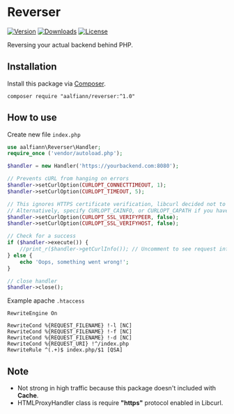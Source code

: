 # Reverser

[![Version](https://img.shields.io/packagist/v/aalfiann/reverser.svg)](https://packagist.org/packages/aalfiann/reverser)
[![Downloads](https://img.shields.io/packagist/dt/aalfiann/reverser.svg)](https://packagist.org/packages/aalfiann/reverser)
[![License](https://img.shields.io/packagist/l/aalfiann/reverser.svg)](https://github.com/aalfiann/reverser/blob/HEAD/LICENSE.md)

Reversing your actual backend behind PHP.

## Installation

Install this package via [Composer](https://getcomposer.org/).
```
composer require "aalfiann/reverser:^1.0"
```

## How to use
Create new file `index.php`
```php
use aalfiann\Reverser\Handler;
require_once ('vendor/autoload.php');

$handler = new Handler('https://yourbackend.com:8080');

// Prevents cURL from hanging on errors
$handler->setCurlOption(CURLOPT_CONNECTTIMEOUT, 1);
$handler->setCurlOption(CURLOPT_TIMEOUT, 5);

// This ignores HTTPS certificate verification, libcurl decided not to bundle ca certs anymore.
// Alternatively, specify CURLOPT_CAINFO, or CURLOPT_CAPATH if you have access to your cert(s)
$handler->setCurlOption(CURLOPT_SSL_VERIFYPEER, false);
$handler->setCurlOption(CURLOPT_SSL_VERIFYHOST, false);

// Check for a success
if ($handler->execute()) {
    //print_r($handler->getCurlInfo()); // Uncomment to see request info
} else {
    echo 'Oops, something went wrong!';
}

// close handler
$handler->close();
```
Example apache `.htaccess`
```
RewriteEngine On

RewriteCond %{REQUEST_FILENAME} !-l [NC]
RewriteCond %{REQUEST_FILENAME} !-f [NC]
RewriteCond %{REQUEST_FILENAME} !-d [NC]
RewriteCond %{REQUEST_URI} !^/index.php
RewriteRule ^(.+)$ index.php/$1 [QSA]
```

## Note
- Not strong in high traffic because this package doesn't included with **Cache**.
- HTMLProxyHandler class is require **"https"** protocol enabled in Libcurl.